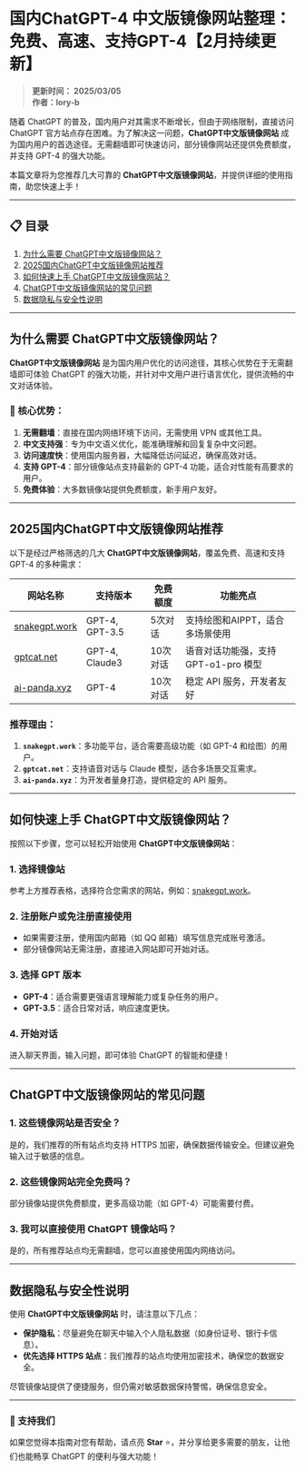 # 国内ChatGPT-4 中文版镜像网站整理：免费、高速、支持GPT-4【2月持续更新】

> **更新时间： 2025/03/05**  
> **作者：lory-b**  

随着 ChatGPT 的普及，国内用户对其需求不断增长，但由于网络限制，直接访问 ChatGPT 官方站点存在困难。为了解决这一问题，**ChatGPT中文版镜像网站** 成为国内用户的首选途径。无需翻墙即可快速访问，部分镜像网站还提供免费额度，并支持 GPT-4 的强大功能。

本篇文章将为您推荐几大可靠的 **ChatGPT中文版镜像网站**，并提供详细的使用指南，助您快速上手！

---

## 📋 目录
1. [为什么需要 ChatGPT中文版镜像网站？](#为什么需要-chatgpt中文版镜像网站)  
2. [2025国内ChatGPT中文版镜像网站推荐](#2025国内chatgpt中文版镜像网站推荐)  
3. [如何快速上手 ChatGPT中文版镜像网站？](#如何快速上手-chatgpt中文版镜像网站)  
4. [ChatGPT中文版镜像网站的常见问题](#chatgpt中文版镜像网站的常见问题)  
5. [数据隐私与安全性说明](#数据隐私与安全性说明)  

---

## 为什么需要 ChatGPT中文版镜像网站？

**ChatGPT中文版镜像网站** 是为国内用户优化的访问途径，其核心优势在于无需翻墙即可体验 ChatGPT 的强大功能，并针对中文用户进行语言优化，提供流畅的中文对话体验。

### 🌟 核心优势：
1. **无需翻墙**：直接在国内网络环境下访问，无需使用 VPN 或其他工具。  
2. **中文支持强**：专为中文语义优化，能准确理解和回复复杂中文问题。  
3. **访问速度快**：使用国内服务器，大幅降低访问延迟，确保高效对话。  
4. **支持 GPT-4**：部分镜像站点支持最新的 GPT-4 功能，适合对性能有高要求的用户。  
5. **免费体验**：大多数镜像站提供免费额度，新手用户友好。  

---

## 2025国内ChatGPT中文版镜像网站推荐

以下是经过严格筛选的几大 **ChatGPT中文版镜像网站**，覆盖免费、高速和支持 GPT-4 的多种需求：

| 网站名称             | 支持版本         | 免费额度   | 功能亮点             |
|----------------------|------------------|-----------|----------------------|
| [snakegpt.work](https://snakegpt.work) | GPT-4, GPT-3.5  | 5次对话   | 支持绘图和AIPPT，适合多场景使用 |
| [gptcat.net](https://gptcat.net)       | GPT-4, Claude3   | 10次对话  | 语音对话功能强，支持 GPT-o1-pro 模型 |
| [ai-panda.xyz](https://ai-panda.xyz/login?invite_code=34137c47)   | GPT-4            | 10次对话  | 稳定 API 服务，开发者友好 |

### 推荐理由：
1. **`snakegpt.work`**：多功能平台，适合需要高级功能（如 GPT-4 和绘图）的用户。  
2. **`gptcat.net`**：支持语音对话与 Claude 模型，适合多场景交互需求。  
3. **`ai-panda.xyz`**：为开发者量身打造，提供稳定的 API 服务。  

---

## 如何快速上手 ChatGPT中文版镜像网站？

按照以下步骤，您可以轻松开始使用 **ChatGPT中文版镜像网站**：

### 1. 选择镜像站  
参考上方推荐表格，选择符合您需求的网站，例如：[snakegpt.work](https://snakegpt.work)。  

### 2. 注册账户或免注册直接使用  
- 如果需要注册，使用国内邮箱（如 QQ 邮箱）填写信息完成账号激活。  
- 部分镜像网站无需注册，直接进入网站即可开始对话。  

### 3. 选择 GPT 版本  
- **GPT-4**：适合需要更强语言理解能力或复杂任务的用户。  
- **GPT-3.5**：适合日常对话，响应速度更快。  

### 4. 开始对话  
进入聊天界面，输入问题，即可体验 ChatGPT 的智能和便捷！  

---

## ChatGPT中文版镜像网站的常见问题

### 1. 这些镜像网站是否安全？  
是的，我们推荐的所有站点均支持 HTTPS 加密，确保数据传输安全。但建议避免输入过于敏感的信息。  

### 2. 这些镜像网站完全免费吗？  
部分镜像站提供免费额度，更多高级功能（如 GPT-4）可能需要付费。  

### 3. 我可以直接使用 ChatGPT 镜像站吗？  
是的，所有推荐站点均无需翻墙，您可以直接使用国内网络访问。  

---

## 数据隐私与安全性说明

使用 **ChatGPT中文版镜像网站** 时，请注意以下几点：  
- **保护隐私**：尽量避免在聊天中输入个人隐私数据（如身份证号、银行卡信息）。  
- **优先选择 HTTPS 站点**：我们推荐的站点均使用加密技术，确保您的数据安全。  

尽管镜像站提供了便捷服务，但仍需对敏感数据保持警惕，确保信息安全。  

---

### 🌟 支持我们
如果您觉得本指南对您有帮助，请点亮 **Star** ⭐，并分享给更多需要的朋友，让他们也能畅享 ChatGPT 的便利与强大功能！
                                                                                                                                                                